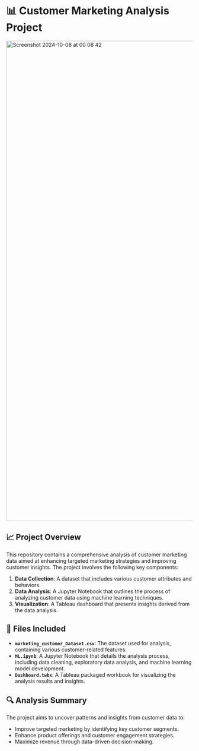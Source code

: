 # 📊 Customer Marketing Analysis Project

<img width="1294" alt="Screenshot 2024-10-08 at 00 08 42" src="https://github.com/user-attachments/assets/a248ff9c-f97f-4780-a7e2-99bcdf539cb6">

## 📈 Project Overview

This repository contains a comprehensive analysis of customer marketing data aimed at enhancing targeted marketing strategies and improving customer insights. The project involves the following key components:

1. **Data Collection**: A dataset that includes various customer attributes and behaviors.
2. **Data Analysis**: A Jupyter Notebook that outlines the process of analyzing customer data using machine learning techniques.
3. **Visualization**: A Tableau dashboard that presents insights derived from the data analysis.

## 📂 Files Included

- **`marketing_customer_Dataset.csv`**: The dataset used for analysis, containing various customer-related features.
- **`ML.ipynb`**: A Jupyter Notebook that details the analysis process, including data cleaning, exploratory data analysis, and machine learning model development.
- **`Dashboard.twbx`**: A Tableau packaged workbook for visualizing the analysis results and insights.

## 🔍 Analysis Summary

The project aims to uncover patterns and insights from customer data to:
- Improve targeted marketing by identifying key customer segments.
- Enhance product offerings and customer engagement strategies.
- Maximize revenue through data-driven decision-making.
